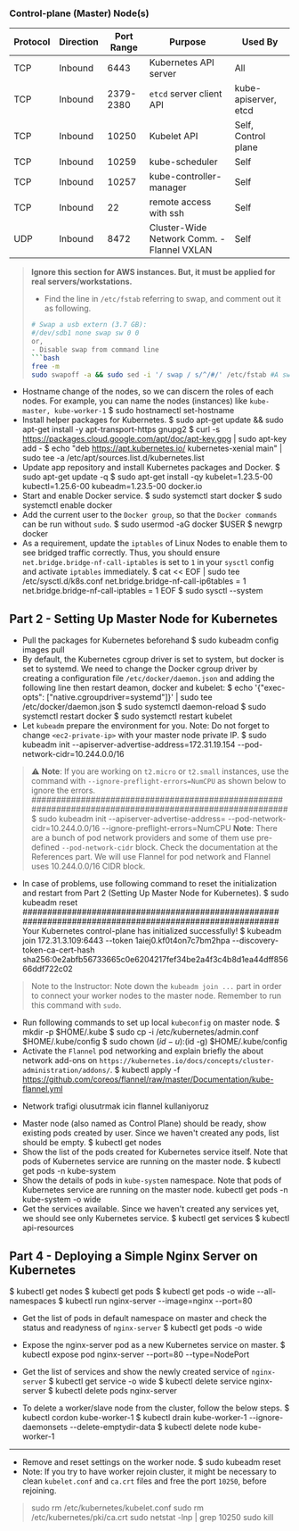 ### Control-plane (Master) Node(s)
|Protocol|Direction|Port Range|Purpose|Used By|
|---|---|---|---|---|
|TCP|Inbound|6443|Kubernetes API server|All|
|TCP|Inbound|2379-2380|`etcd` server client API|kube-apiserver, etcd|
|TCP|Inbound|10250|Kubelet API|Self, Control plane|
|TCP|Inbound|10259|kube-scheduler|Self|
|TCP|Inbound|10257|kube-controller-manager|Self|
|TCP|Inbound|22|remote access with ssh|Self|
|UDP|Inbound|8472|Cluster-Wide Network Comm. - Flannel VXLAN|Self|
> **Ignore this section for AWS instances. But, it must be applied for real servers/workstations.**
> - Find the line in `/etc/fstab` referring to swap, and comment out it as following.
> ```bash
> # Swap a usb extern (3.7 GB):
> #/dev/sdb1 none swap sw 0 0
> or,
> - Disable swap from command line
> ```bash
> free -m
> sudo swapoff -a && sudo sed -i '/ swap / s/^/#/' /etc/fstab #A swap file is a system file that creates temporary storage space on a solid-state drive or hard disk when the system runs low on memory. The file swaps a section of RAM storage from an idle program and frees up memory for other programs.
- Hostname change of the nodes, so we can discern the roles of each nodes. For example, you can name the nodes (instances) like `kube-master, kube-worker-1`
$ sudo hostnamectl set-hostname <node-name-master-or-worker>
- Install helper packages for Kubernetes.
$ sudo apt-get update && sudo apt-get install -y apt-transport-https gnupg2
$ curl -s https://packages.cloud.google.com/apt/doc/apt-key.gpg | sudo apt-key add -
$ echo "deb https://apt.kubernetes.io/ kubernetes-xenial main" | sudo tee -a /etc/apt/sources.list.d/kubernetes.list
- Update app repository and install Kubernetes packages and Docker.
$ sudo apt-get update -q
$ sudo apt-get install -qy kubelet=1.23.5-00 kubectl=1.25.6-00 kubeadm=1.23.5-00 docker.io
- Start and enable Docker service.
$ sudo systemctl start docker
$ sudo systemctl enable docker
- Add the current user to the `Docker group`, so that the `Docker commands` can be run without `sudo`.
$ sudo usermod -aG docker $USER
$ newgrp docker
- As a requirement, update the `iptables` of Linux Nodes to enable them to see bridged traffic correctly. Thus, you should ensure `net.bridge.bridge-nf-call-iptables` is set to `1` in your `sysctl` config and activate `iptables` immediately.
$ cat << EOF | sudo tee /etc/sysctl.d/k8s.conf
net.bridge.bridge-nf-call-ip6tables = 1
net.bridge.bridge-nf-call-iptables = 1
EOF
$ sudo sysctl --system
## Part 2 - Setting Up Master Node for Kubernetes
- Pull the packages for Kubernetes beforehand
$ sudo kubeadm config images pull
- By default, the Kubernetes cgroup driver is set to system, but docker is set to systemd. We need to change the Docker cgroup driver by creating a configuration file `/etc/docker/daemon.json` and adding the following line then restart deamon, docker and kubelet:
$ echo '{"exec-opts": ["native.cgroupdriver=systemd"]}' | sudo tee /etc/docker/daemon.json
$ sudo systemctl daemon-reload
$ sudo systemctl restart docker
$ sudo systemctl restart kubelet
- Let `kubeadm` prepare the environment for you. Note: Do not forget to change `<ec2-private-ip>` with your master node private IP.
$ sudo kubeadm init --apiserver-advertise-address=172.31.19.154 --pod-network-cidr=10.244.0.0/16
> :warning: **Note**: If you are working on `t2.micro` or `t2.small` instances,  use the command with `--ignore-preflight-errors=NumCPU` as shown below to ignore the errors.
###################################################
####################################################
 $ sudo kubeadm init --apiserver-advertise-address=<ec2 private ip> --pod-network-cidr=10.244.0.0/16 --ignore-preflight-errors=NumCPU
> **Note**: There are a bunch of pod network providers and some of them use pre-defined `--pod-network-cidr` block. Check the documentation at the References part. We will use Flannel for pod network and Flannel uses 10.244.0.0/16 CIDR block. 

- In case of problems, use following command to reset the initialization and restart from Part 2 (Setting Up Master Node for Kubernetes).
$ sudo kubeadm reset
####################################################
####################################################
Your Kubernetes control-plane has initialized successfully!
$ kubeadm join 172.31.3.109:6443 --token 1aiej0.kf0t4on7c7bm2hpa --discovery-token-ca-cert-hash sha256:0e2abfb56733665c0e6204217fef34be2a4f3c4b8d1ea44dff85666ddf722c02
> Note to the Instructor: Note down the `kubeadm join ...` part in order to connect your worker nodes to the master node. Remember to run this command with `sudo`.
- Run following commands to set up local `kubeconfig` on master node.
$ mkdir -p $HOME/.kube
$ sudo cp -i /etc/kubernetes/admin.conf $HOME/.kube/config
$ sudo chown $(id -u):$(id -g) $HOME/.kube/config
- Activate the `Flannel` pod networking and explain briefly the about network add-ons on `https://kubernetes.io/docs/concepts/cluster-administration/addons/`.
$ kubectl apply -f https://github.com/coreos/flannel/raw/master/Documentation/kube-flannel.yml
* Network trafigi olusutrmak icin flannel kullaniyoruz
- Master node (also named as Control Plane) should be ready, show existing pods created by user. Since we haven't created any pods, list should be empty.
$ kubectl get nodes
- Show the list of the pods created for Kubernetes service itself. Note that pods of Kubernetes service are running on the master node.
$ kubectl get pods -n kube-system
- Show the details of pods in `kube-system` namespace. Note that pods of Kubernetes service are running on the master node.
kubectl get pods -n kube-system -o wide
- Get the services available. Since we haven't created any services yet, we should see only Kubernetes service.
$ kubectl get services
$ kubectl api-resources
## Part 4 - Deploying a Simple Nginx Server on Kubernetes
$ kubectl get nodes
$ kubectl get pods
$ kubectl get pods -o wide --all-namespaces
$ kubectl run nginx-server --image=nginx  --port=80
- Get the list of pods in default namespace on master and check the status and readyness of `nginx-server`
$ kubectl get pods -o wide
- Expose the nginx-server pod as a new Kubernetes service on master.
$ kubectl expose pod nginx-server --port=80 --type=NodePort
- Get the list of services and show the newly created service of `nginx-server`
$ kubectl get service -o wide
$ kubectl delete service nginx-server
$ kubectl delete pods nginx-server

- To delete a worker/slave node from the cluster, follow the below steps.
$ kubectl cordon kube-worker-1
$ kubectl drain kube-worker-1 --ignore-daemonsets --delete-emptydir-data
$ kubectl delete node kube-worker-1
---------
- Remove and reset settings on the worker node.
$ sudo kubeadm reset
- Note: If you try to have worker rejoin cluster, it might be necessary to clean `kubelet.conf` and `ca.crt` files and free the port `10250`, before rejoining.
>  sudo rm /etc/kubernetes/kubelet.conf
>  sudo rm /etc/kubernetes/pki/ca.crt
>  sudo netstat -lnp | grep 10250
>  sudo kill <process-id>
